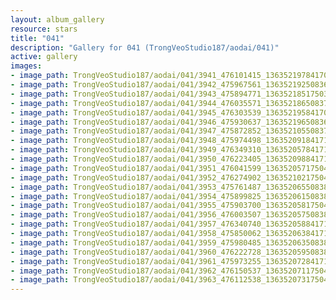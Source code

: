 ```yaml
---
layout: album_gallery
resource: stars
title: "041"
description: "Gallery for 041 (TrongVeoStudio187/aodai/041)"
active: gallery
images:
- image_path: TrongVeoStudio187/aodai/041/3941_476101415_1363521978417022_3964360885555854597_n.jpg
- image_path: TrongVeoStudio187/aodai/041/3942_475967561_1363521925083694_1786442536036801774_n.jpg
- image_path: TrongVeoStudio187/aodai/041/3943_475894771_1363521851750368_4940063212679642720_n.jpg
- image_path: TrongVeoStudio187/aodai/041/3944_476035571_1363521865083700_2156903044781038397_n.jpg
- image_path: TrongVeoStudio187/aodai/041/3945_476303539_1363521958417024_322799645863802232_n.jpg
- image_path: TrongVeoStudio187/aodai/041/3946_475930637_1363521965083690_6167348747900531200_n.jpg
- image_path: TrongVeoStudio187/aodai/041/3947_475872852_1363521055083781_7630783029474754633_n.jpg
- image_path: TrongVeoStudio187/aodai/041/3948_475974498_1363520918417128_5316833178059113288_n.jpg
- image_path: TrongVeoStudio187/aodai/041/3949_476349310_1363520578417162_1990764135077490563_n.jpg
- image_path: TrongVeoStudio187/aodai/041/3950_476223405_1363520988417121_3889529363654779162_n.jpg
- image_path: TrongVeoStudio187/aodai/041/3951_476041599_1363520571750496_4581501238159380222_n.jpg
- image_path: TrongVeoStudio187/aodai/041/3952_476274902_1363521021750451_8711783215748305186_n.jpg
- image_path: TrongVeoStudio187/aodai/041/3953_475761487_1363520655083821_9125216901131144365_n.jpg
- image_path: TrongVeoStudio187/aodai/041/3954_475899825_1363520615083825_2365693394616743649_n.jpg
- image_path: TrongVeoStudio187/aodai/041/3955_475903700_1363520581750495_3660218413257500523_n.jpg
- image_path: TrongVeoStudio187/aodai/041/3956_476003507_1363520575083829_818139964115919133_n.jpg
- image_path: TrongVeoStudio187/aodai/041/3957_476340740_1363520588417161_7682992193927146939_n.jpg
- image_path: TrongVeoStudio187/aodai/041/3958_475850062_1363520638417156_3727387573698192030_n.jpg
- image_path: TrongVeoStudio187/aodai/041/3959_475980485_1363520635083823_6621746957266926426_n.jpg
- image_path: TrongVeoStudio187/aodai/041/3960_476222728_1363520595083827_5064702551330990806_n.jpg
- image_path: TrongVeoStudio187/aodai/041/3961_475973255_1363520728417147_3919725003888722287_n.jpg
- image_path: TrongVeoStudio187/aodai/041/3962_476150537_1363520711750482_4562192143465047248_n.jpg
- image_path: TrongVeoStudio187/aodai/041/3963_476112538_1363520731750480_333724089617583832_n.jpg
---
```


